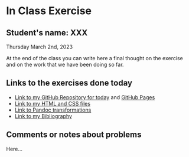 # In Class Exercise
## Student's name: XXX 

Thursday March 2nd, 2023 

At the end of the class you can write here a final thought on the exercise and on the work that we have been doing so far. 

## Links to the exercises done today 

- [Link to my GitHub Repository for today](https://github.com/novackvirginea?tab=repositories) and [GitHub Pages](https://novackvirginea.github.io/)
- [Link to my HTML and CSS files](https://github.com/novackvirginea/DHExercise2/blob/main/exercise2.html)
- [Link to Pandoc transformations](https://github.com/novackvirginea/DHExercise2/blob/main/pandoc_transformations.zip.7z)
- [Link to my Bibliography](https://github.com/novackvirginea/DHExercise2/blob/main/bibliography.html)

## Comments or notes about problems 

Here...
